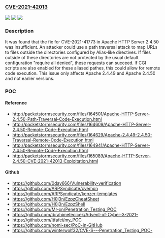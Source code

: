 ### [CVE-2021-42013](https://cve.mitre.org/cgi-bin/cvename.cgi?name=CVE-2021-42013)
![](https://img.shields.io/static/v1?label=Product&message=Apache%20HTTP%20Server&color=blue)
![](https://img.shields.io/static/v1?label=Version&message=Apache%20HTTP%20Server%3D%202.4.49%20&color=brighgreen)
![](https://img.shields.io/static/v1?label=Vulnerability&message=CWE-22%20Improper%20Limitation%20of%20a%20Pathname%20to%20a%20Restricted%20Directory%20('Path%20Traversal')&color=brighgreen)

### Description

It was found that the fix for CVE-2021-41773 in Apache HTTP Server 2.4.50 was insufficient. An attacker could use a path traversal attack to map URLs to files outside the directories configured by Alias-like directives. If files outside of these directories are not protected by the usual default configuration "require all denied", these requests can succeed. If CGI scripts are also enabled for these aliased pathes, this could allow for remote code execution. This issue only affects Apache 2.4.49 and Apache 2.4.50 and not earlier versions.

### POC

#### Reference
- http://packetstormsecurity.com/files/164501/Apache-HTTP-Server-2.4.50-Path-Traversal-Code-Execution.html
- http://packetstormsecurity.com/files/164609/Apache-HTTP-Server-2.4.50-Remote-Code-Execution.html
- http://packetstormsecurity.com/files/164629/Apache-2.4.49-2.4.50-Traversal-Remote-Code-Execution.html
- http://packetstormsecurity.com/files/164941/Apache-HTTP-Server-2.4.50-Remote-Code-Execution.html
- http://packetstormsecurity.com/files/165089/Apache-HTTP-Server-2.4.50-CVE-2021-42013-Exploitation.html

#### Github
- https://github.com/0day666/Vulnerability-verification
- https://github.com/ARPSyndicate/cvemon
- https://github.com/ARPSyndicate/kenzer-templates
- https://github.com/H0j3n/EzpzCheatSheet
- https://github.com/H0j3n/EzpzShell
- https://github.com/Mr-xn/Penetration_Testing_POC
- https://github.com/ibrahimetecicek/Advent-of-Cyber-3-2021-
- https://github.com/ltfafei/my_POC
- https://github.com/nomi-sec/PoC-in-GitHub
- https://github.com/winterwolf32/CVE-S---Penetration_Testing_POC-

